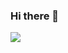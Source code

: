 ### Hi there 👋
<img src="https://github-readme-stats.vercel.app/api?username=Sandeep-sk&theme=highcontrast&show_icons=true&count_private=true">
